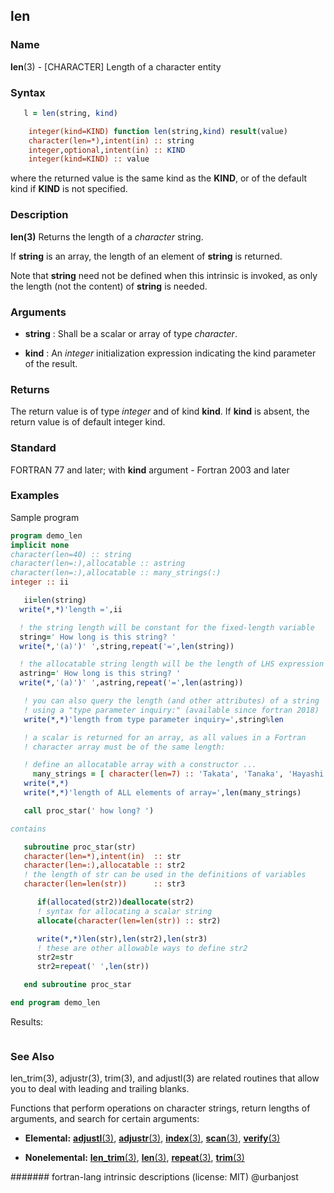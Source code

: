## len

### **Name**

**len**(3) - \[CHARACTER\] Length of a character entity

### **Syntax**

```fortran
   l = len(string, kind)

    integer(kind=KIND) function len(string,kind) result(value)
    character(len=*),intent(in) :: string
    integer,optional,intent(in) :: KIND
    integer(kind=KIND) :: value
```

where the returned value is the same kind as the **KIND**, or of
the default kind if **KIND** is not specified.

### **Description**

**len(3)** Returns the length of a _character_ string.

If **string** is an array, the length of an element of **string**
is returned.

Note that **string** need not be defined when this intrinsic is invoked,
as only the length (not the content) of **string** is needed.

### **Arguments**

- **string**
  : Shall be a scalar or array of type _character_.

- **kind**
  : An _integer_ initialization expression indicating the kind
  parameter of the result.

### **Returns**

The return value is of type _integer_ and of kind **kind**. If **kind** is absent,
the return value is of default integer kind.

### **Standard**

FORTRAN 77 and later; with **kind** argument - Fortran 2003 and later

### **Examples**

Sample program

```fortran
program demo_len
implicit none
character(len=40) :: string
character(len=:),allocatable :: astring
character(len=:),allocatable :: many_strings(:)
integer :: ii

   ii=len(string)
  write(*,*)'length =',ii

  ! the string length will be constant for the fixed-length variable
  string=' How long is this string? '
  write(*,'(a)')' ',string,repeat('=',len(string))

  ! the allocatable string length will be the length of LHS expression
  astring=' How long is this string? '
  write(*,'(a)')' ',astring,repeat('=',len(astring))

   ! you can also query the length (and other attributes) of a string
   ! using a "type parameter inquiry:" (available since fortran 2018)
   write(*,*)'length from type parameter inquiry=',string%len

   ! a scalar is returned for an array, as all values in a Fortran
   ! character array must be of the same length:

   ! define an allocatable array with a constructor ...
     many_strings = [ character(len=7) :: 'Takata', 'Tanaka', 'Hayashi' ]
   write(*,*)
   write(*,*)'length of ALL elements of array=',len(many_strings)

   call proc_star(' how long? ')

contains

   subroutine proc_star(str)
   character(len=*),intent(in)  :: str
   character(len=:),allocatable :: str2
   ! the length of str can be used in the definitions of variables
   character(len=len(str))      :: str3

      if(allocated(str2))deallocate(str2)
      ! syntax for allocating a scalar string
      allocate(character(len=len(str)) :: str2)

      write(*,*)len(str),len(str2),len(str3)
      ! these are other allowable ways to define str2
      str2=str
      str2=repeat(' ',len(str))

   end subroutine proc_star

end program demo_len
```

Results:

```text

```

### **See Also**

len_trim(3), adjustr(3), trim(3), and adjustl(3) are related routines that
allow you to deal with leading and trailing blanks.

Functions that perform operations on character strings, return lengths
of arguments, and search for certain arguments:

- **Elemental:**
  [**adjustl**(3)](ADJUSTL),
  [**adjustr**(3)](ADJUSTR),
  [**index**(3)](INDEX),
  [**scan**(3)](SCAN),
  [**verify**(3)](VERIFY)

- **Nonelemental:**
  [**len_trim**(3)](LEN_TRIM),
  [**len**(3)](LEN),
  [**repeat**(3)](REPEAT),
  [**trim**(3)](TRIM)

####### fortran-lang intrinsic descriptions (license: MIT) @urbanjost
